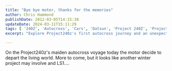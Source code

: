 ```yaml
---
title: "Bye bye motor, thanks for the memories"
author: Chris Hammond
publishDate: 2012-03-05T14:15:38
updateDate: 2024-03-11T15:11:29
tags: [ '240Z', 'Autocross', 'Cars', 'Datsun', 'Project 240Z', 'Project240z', 'Project240Zcom' ]
excerpt: "Explore Project240z's first autocross journey and an unexpected motor failure leading to a potential LS1 winter project."

---
```

<p>On the Project240z's maiden autocross voyage today the motor decide to depart the living world. More to come, but it looks like another winter project may involve and LS1....</p>


